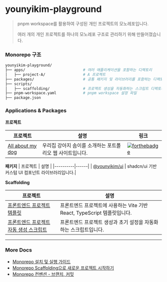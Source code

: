 # younyikim-playground
 
> pnpm workspace를 활용하여 구성된 개인 프로젝트의 모노레포입니다.
> 
> 여러 개의 개인 프로젝트를 하나의 모노레포 구조로 관리하기 위해 만들어졌습니다.

### Monorepo 구조

```bash
younyikim-playground/
├── apps/                          # 여러 애플리케이션을 포함하는 디렉토리
│   ├── project-A/                 # A 프로젝트
├── packages/                      # 공통 패키지 및 라이브러리를 포함하는 디렉토리
├── scripts/                       
│   ├── scaffolding/               # 프로젝트 생성을 자동화하는 스크립트 디렉토리
├── pnpm-workspace.yaml            # pnpm workspace 설정 파일
├── package.json
```

### Applications & Packages

**프로젝트**

| 프로젝트 | 설명 | 링크 |
|----------|------|------|
| [All about my dog](https://github.com/younyikim/younyikim-playground/tree/main/apps/all-about-som) | 우리집 강아지 솜이를 소개하는 포트폴리오 웹 사이트입니다. | [![forthebadge](https://github.com/younyikim/younyikim-playground/assets/73516688/dd9945e8-14e5-4483-a182-6fe8ec0a7b96)](https://younyikim-playground.vercel.app/) |


**패키지**
| 프로젝트 | 설명 | 
|----------|------|
| [@younyikim/ui](https://github.com/younyikim/younyikim-playground/tree/main/packages/ui) | shadcn/ui 기반 커스텀 UI 컴포넌트 라이브러리입니다.|


**Scaffolding**

| 프로젝트 | 설명 |
|----------|------|
| [프론트엔드 프로젝트 템플릿](https://github.com/younyikim/younyikim-playground/tree/main/packages/frontend-template) | 프론트엔드 프로젝트에 사용하는 Vite 기반 React, TypeScript 템플릿입니다. |
| [프론트엔드 프로젝트 자동 생성 스크립트](https://github.com/younyikim/younyikim-playground/tree/main/scripts/scaffolding) | 프론트엔드 프로젝트 생성과 초기 설정을 자동화하는 스크립트입니다. |


-----

### More Docs
- [Monorepo 설치 및 실행 가이드](https://github.com/younyikim/younyikim-playground/blob/main/docs/monorepo-install.md)
- [Monorepo Scaffolding으로 새로운 프로젝트 시작하기](https://github.com/younyikim/younyikim-playground/blob/main/docs/monorepo-scaffolding.md)
- [Monorepo 컨벤션 - 브랜치, 커밋](https://github.com/younyikim/younyikim-playground/blob/main/docs/monorepo-convention.md)
